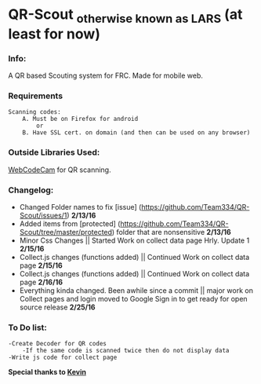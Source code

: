 # QR-Scout <sub>otherwise known as LARS</sub> (at least for now)

### Info:
A QR based Scouting system for FRC. Made for mobile web.

### Requirements
	Scanning codes: 
		A. Must be on Firefox for android
			or
		B. Have SSL cert. on domain (and then can be used on any browser)



### Outside Libraries Used:
[WebCodeCam](https://github.com/andrastoth/WebCodeCam) for QR scanning. 

### Changelog:
- Changed Folder names to fix [issue] (https://github.com/Team334/QR-Scout/issues/1) **2/13/16**
- Added items from [protected] (https://github.com/Team334/QR-Scout/tree/master/protected) folder that are nonsensitive **2/13/16** 
- Minor Css Changes || Started Work on collect data page Hrly. Update 1 **2/15/16**
- Collect.js changes (functions added) || Continued Work on collect data page **2/15/16**
- Collect.js changes (functions added) || Continued Work on collect data page **2/16/16**
- Everything kinda changed. Been awhile since a commit || major work on Collect pages and login moved to Google Sign in to get ready for open source release **2/25/16**

### To Do list:
	-Create Decoder for QR codes
		-If the same code is scanned twice then do not display data 
	-Write js code for collect page

**Special thanks to [Kevin](https://github.com/furryfaust)**
